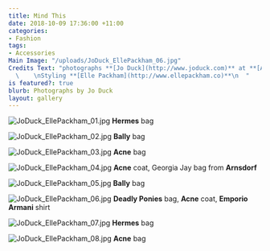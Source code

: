 ```yaml
---
title: Mind This
date: 2018-10-09 17:36:00 +11:00
categories:
- Fashion
tags:
- Accessories
Main Image: "/uploads/JoDuck_EllePackham_06.jpg"
Credits Text: "photographs **[Jo Duck](http://www.joduck.com)** at **[Artboxblack](https://artboxblack.com/)**
  \    \nStyling **[Elle Packham](http://www.ellepackham.co)**\n  "
is featured?: true
blurb: Photographs by Jo Duck
layout: gallery
---
```


![JoDuck_EllePackham_01.jpg](/uploads/JoDuck_EllePackham_01.jpg)
**Hermes** bag

![JoDuck_EllePackham_02.jpg](/uploads/JoDuck_EllePackham_02.jpg)
**Bally** bag

![JoDuck_EllePackham_03.jpg](/uploads/JoDuck_EllePackham_03.jpg)
**Acne** bag

![JoDuck_EllePackham_04.jpg](/uploads/JoDuck_EllePackham_04.jpg)
**Acne** coat, Georgia Jay bag from **Arnsdorf**

![JoDuck_EllePackham_05.jpg](/uploads/JoDuck_EllePackham_05.jpg)
**Bally** bag

![JoDuck_EllePackham_06.jpg](/uploads/JoDuck_EllePackham_06.jpg)
**Deadly Ponies** bag, **Acne** coat, **Emporio Armani** shirt

![JoDuck_EllePackham_07.jpg](/uploads/JoDuck_EllePackham_07.jpg)
**Hermes** bag

![JoDuck_EllePackham_08.jpg](/uploads/JoDuck_EllePackham_08.jpg)
**Acne** bag








